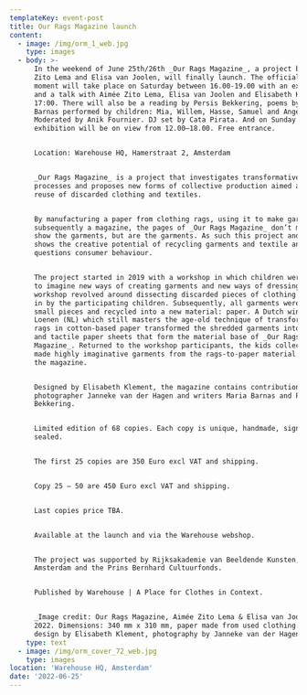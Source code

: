 ```yaml
---
templateKey: event-post
title: Our Rags Magazine launch
content:
  - image: /img/orm_1_web.jpg
    type: images
  - body: >-
      In the weekend of June 25th/26th _Our Rags Magazine_, a project by Aimée
      Zito Lema and Elisa van Joolen, will finally launch. The official launch
      moment will take place on Saturday between 16.00-19.00 with an exhibition
      and a talk with Aimée Zito Lema, Elisa van Joolen and Elisabeth Klement at
      17:00. There will also be a reading by Persis Bekkering, poems by Maria
      Barnas performed by children: Mia, Willem, Hasse, Samuel and Angelina.
      Moderated by Anik Fournier. DJ set by Cata Pirata. And on Sunday the
      exhibition will be on view from 12.00–18.00. Free entrance. 


      Location: Warehouse HQ, Hamerstraat 2, Amsterdam


      _Our Rags Magazine_ is a project that investigates transformative
      processes and proposes new forms of collective production aimed at the
      reuse of discarded clothing and textiles. 


      By manufacturing a paper from clothing rags, using it to make garments and
      subsequently a magazine, the pages of _Our Rags Magazine_ don’t merely
      show the garments, but are the garments. As such this project and magazine
      shows the creative potential of recycling garments and textile and
      questions consumer behaviour.


      The project started in 2019 with a workshop in which children were invited
      to imagine new ways of creating garments and new ways of dressing. The
      workshop revolved around dissecting discarded pieces of clothing brought
      in by the participating children. Subsequently, all garments were cut into
      small pieces and recycled into a new material: paper. A Dutch windmill in
      Loenen (NL) which still masters the age-old technique of transforming old
      rags in cotton-based paper transformed the shredded garments into coarse
      and tactile paper sheets that form the material base of _Our Rags
      Magazine_. Returned to the workshop participants, the kids collectively
      made highly imaginative garments from the rags-to-paper material shows in
      the magazine.


      Designed by Elisabeth Klement, the magazine contains contributions by
      photographer Janneke van der Hagen and writers Maria Barnas and Persis
      Bekkering.


      Limited edition of 68 copies. Each copy is unique, handmade, signed and
      sealed. 


      The first 25 copies are 350 Euro excl VAT and shipping. 


      Copy 25 – 50 are 450 Euro excl VAT and shipping. 


      Last copies price TBA. 


      Available at the launch and via the Warehouse webshop. 


      The project was supported by Rijksakademie van Beeldende Kunsten,
      Amsterdam and the Prins Bernhard Cultuurfonds.


      Published by Warehouse | A Place for Clothes in Context.


      _Image credit: Our Rags Magazine, Aimée Zito Lema & Elisa van Joolen,
      2022. Dimensions: 340 mm x 310 mm, paper made from used clothing. Graphic
      design by Elisabeth Klement, photography by Janneke van der Hagen._
    type: text
  - image: /img/orm_cover_72_web.jpg
    type: images
location: 'Warehouse HQ, Amsterdam'
date: '2022-06-25'
---
```


